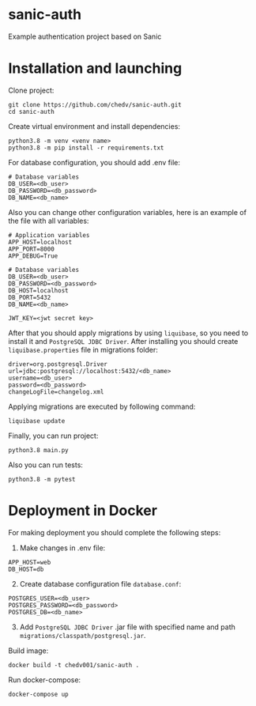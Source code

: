 # sanic-auth

Example authentication project based on Sanic

# Installation and launching

Clone project:

```shell
git clone https://github.com/chedv/sanic-auth.git
cd sanic-auth
```

Create virtual environment and install dependencies:

```shell
python3.8 -m venv <venv name>
python3.8 -m pip install -r requirements.txt
```

For database configuration, you should add .env file:

```.env
# Database variables
DB_USER=<db_user>
DB_PASSWORD=<db_password>
DB_NAME=<db_name>
```

Also you can change other configuration variables, here is an example of the file with all variables:

```.env
# Application variables
APP_HOST=localhost
APP_PORT=8000
APP_DEBUG=True

# Database variables
DB_USER=<db_user>
DB_PASSWORD=<db_password>
DB_HOST=localhost
DB_PORT=5432
DB_NAME=<db_name>

JWT_KEY=<jwt secret key>
```

After that you should apply migrations by using ``liquibase``, so you need to install it and ``PostgreSQL JDBC Driver``. After installing you should create ``liquibase.properties`` file in migrations folder:

```.env
driver=org.postgresql.Driver
url=jdbc:postgresql://localhost:5432/<db_name>
username=<db_user>
password=<db_password>
changeLogFile=changelog.xml
```

Applying migrations are executed by following command:

```shell
liquibase update
```

Finally, you can run project:

```shell
python3.8 main.py
```

Also you can run tests:

```shell
python3.8 -m pytest
```

# Deployment in Docker

For making deployment you should complete the following steps:

1. Make changes in .env file:

```shell
APP_HOST=web
DB_HOST=db
```

2. Create database configuration file ``database.conf``:

```shell
POSTGRES_USER=<db_user>
POSTGRES_PASSWORD=<db_password>
POSTGRES_DB=<db_name>
```

3. Add ``PostgreSQL JDBC Driver`` .jar file with specified name and path ``migrations/classpath/postgresql.jar``. 

Build image:

```shell
docker build -t chedv001/sanic-auth .
```

Run docker-compose:

```shell
docker-compose up
```